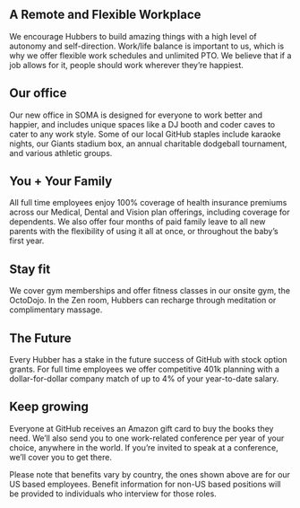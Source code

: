 A Remote and Flexible Workplace
---

We encourage Hubbers to build amazing things with a high level of autonomy and self-direction. Work/life balance is important to us, which is why we offer flexible work schedules and unlimited PTO. We believe that if a job allows for it, people should work wherever they’re happiest.

Our office
---

Our new office in SOMA is designed for everyone to work better and happier, and includes unique spaces like a DJ booth and coder caves to cater to any work style. Some of our local GitHub staples include karaoke nights, our Giants stadium box, an annual charitable dodgeball tournament, and various athletic groups.

You + Your Family
---

All full time employees enjoy 100% coverage of health insurance premiums across our Medical, Dental and Vision plan offerings, including coverage for dependents. We also offer four months of paid family leave to all new parents with the flexibility of using it all at once, or throughout the baby’s first year.

Stay fit
---

We cover gym memberships and offer fitness classes in our onsite gym, the OctoDojo. In the Zen room, Hubbers can recharge through meditation or complimentary massage.

The Future
---

Every Hubber has a stake in the future success of GitHub with stock option grants. For full time employees we offer competitive 401k planning with a dollar-for-dollar company match of up to 4% of your year-to-date salary.

Keep growing
---

Everyone at GitHub receives an Amazon gift card to buy the books they need. We’ll also send you to one work-related conference per year of your choice, anywhere in the world. If you’re invited to speak at a conference, we’ll cover you to get there.

Please note that benefits vary by country, the ones shown above are for our US based employees. Benefit information for non-US based positions will be provided to individuals who interview for those roles.